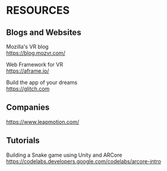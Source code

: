 # RESOURCES

## Blogs and Websites    
Mozilla's VR blog     
https://blog.mozvr.com/      

Web Framework for VR     
https://aframe.io/     

Build the app of your dreams     
https://glitch.com     


## Companies     
https://www.leapmotion.com/     

## Tutorials
Building a Snake game using Unity and ARCore     
https://codelabs.developers.google.com/codelabs/arcore-intro

